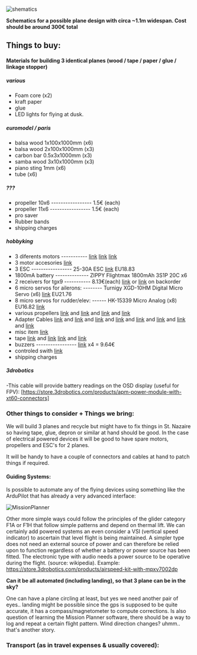 ![shematics](https://raw.github.com/alejoduque/dronetones/master/imgs/shematics_BN.jpg)

**Schematics for a possible plane design with circa ~1.1m widespan. Cost should be around 300€ total**

## Things to buy:

#### Materials for building 3 identical planes (wood / tape / paper / glue / linkage stopper)

##### various
- Foam core (x2)
- kraft paper
- glue
- LED lights for flying at dusk.

##### euromodel / paris
- balsa wood 1x100x1000mm (x6) 
- balsa wood 2x100x1000mm (x3)
- carbon bar  0.5x3x1000mm (x3)
- samba wood 3x10x1000mm (x3)
- piano sting 1mm (x6)
- tube (x6)

##### ???
- propeller 10x6 ----------------- 1.5€ (each)
- propeller 11x6 ----------------- 1.5€ (each)
- pro saver
- Rubber bands
- shipping charges

##### hobbyking

- 3 diferents motors ----------- [link](http://www.hobbyking.com/hobbyking/store/__44596__NTM_Prop_Drive_Series_28_26_1100kv_252w_EU_warehouse_.html) [link](http://www.hobbyking.com/hobbyking/store/__31699__NTM_Prop_Drive_28_26_1000KV_235W_EU_warehouse_.html) [link](http://www.hobbyking.com/hobbyking/store/__36425__NTM_Prop_Drive_28_26_1350KV_302W_EU_warehouse_.html)
- 3 motor accesories [link](http://www.hobbyking.com/hobbyking/store/__31698__NTM_Prop_Drive_28_Series_Accessory_Pack_EU_warehouse_.html)
- 3 ESC ----------------- 25-30A ESC [link](http://www.hobbyking.com/hobbyking/store/__30035__Hobbyking_SS_Series_25_30A_ESC_EU_warehouse_.html) EU18.83
- 1800mA battery -------------- ZIPPY Flightmax 1800mAh 3S1P 20C x6 
- 2 receivers for tgx9 -----------  8.13€(each) [link](http://www.hobbyking.com/hobbyking/store/__33379__Turnigy_9X_2_4GHz_8Ch_Receiver_V2_EU_warehouse_.html) or [link](ttp://www.hobbyking.com/hobbyking/store/__33383__Hobby_King_2_4Ghz_Receiver_6Ch_V2_EU_warehouse_.html) on backorder
- 6 micro servos for ailerons:  -------- Turnigy XGD-10HM Digital Micro Servo (x6) [link](http://www.hobbyking.com/hobbyking/store/__41757__Turnigy_XGD_10HM_Digital_Micro_Servo_2_2kg_10g_0_12_EU_warehouse_.html) EU21.76
- 8 micro servos for rudder/elev: ------ HK-15339 Micro Analog (x8)  EU16.82 [link](http://www.hobbyking.com/hobbyking/store/__36435__HK_15339_Micro_Analog_Servo_7_5g_0_09sec_0_8kg_EU_warehouse_.html)
- various propellers [link](http://www.hobbyking.com/hobbyking/store/__36250__APC_style_propeller_9x6_E_EU_warehouse_.html) and [link](http://www.hobbyking.com/hobbyking/store/__46532__APC_Style_Propeller_8x6_2_pc_EU_Warehouse_.html) and [link](http://www.hobbyking.com/hobbyking/store/__36248__APC_style_propeller_8x6_E_EU_warehouse_.html) and [link](http://www.hobbyking.com/hobbyking/store/__36246__APC_style_propeller_8x4_E_EU_warehouse_.html)
- Adapter Cables [link](http://www.hobbyking.com/hobbyking/store/__36270__Nylon_XT60_Connectors_Male_Female_5_pairs_GENUINE_EU_warehouse_.html) and [link](http://www.hobbyking.com/hobbyking/store/__43103__XT60_Harness_for_2_Packs_in_Parallel_1pc_EU_warehouse_.html) and [link](http://www.hobbyking.com/hobbyking/store/__46504__10CM_Servo_Lead_Futaba_32AWG_Ultra_Light_10pcs_set_EU_Warehouse_.html) and [link](http://www.hobbyking.com/hobbyking/store/__43162__Flat_26AWG_servo_wire_1mtr_R_O_B_EU_warehouse_.html) and [link](http://www.hobbyking.com/hobbyking/store/__36274__Male_JST_battery_pigtail_10cm_length_10pcs_bag_EU_warehouse_.html) and [link](http://www.hobbyking.com/hobbyking/store/__36275__Female_JST_battery_pigtail_12cm_length_10pcs_bag_EU_warehouse_.html) and [link](http://www.hobbyking.com/hobbyking/store/__31474__JST_XH_3S_Wire_Extension_20cm_10pcs_bag_EU_warehouse_.html) and [link](http://hobbyking.com/hobbyking/store/__31515__XT_60_to_JST_Charging_Adapter_2pc_EU_warehouse_.html)
- misc item [link](http://www.hobbyking.com/hobbyking/store/__36262__Linkage_Stopper_M3x2xL11_2mm_10pcs_set_EU_warehouse_.html)
- tape [link](http://www.hobbyking.com/hobbyking/store/__34527__Wing_Tape_45mic_x_45_mm_x_100m_Wide_Black_EU_warehouse_.html) and [link](http://www.hobbyking.com/hobbyking/store/__34524__Wing_Tape_45mic_x_45_mm_x_100m_Wide_Yellow_EU_warehouse_.html)
[link](http://www.hobbyking.com/hobbyking/store/__41772__Wing_Tape_45mic_x_45_mm_x_100m_Wide_Blue_EU_warehouse_.html) and [link](http://www.hobbyking.com/hobbyking/store/__34523__Wing_Tape_45mic_x_45_mm_x_100m_Wide_Red_EU_warehouse_.html)
- buzzers ----------------- [link](http://www.hobbyking.com/hobbyking/store/__39918__Hobby_King_Discovery_Buzzer_EU_warehouse_.html) x4 = 9.64€
- controled swith 
[link](http://www.hobbyking.com/hobbyking/store/__49606__Turnigy_Receiver_Controlled_Switch_EU_Warehouse_.html)
- shipping charges









##### 3drobotics
-This cable will provide battery readings on the OSD display (useful for FPV):
[https://store.3drobotics.com/products/apm-power-module-with-xt60-connectors]





### Other things to consider + Things we bring:

We will build 3 planes and recycle but might have to fix things in St. Nazaire so having tape, glue, depron or similar at hand should be good. In the case of electrical powered devices it will be good to have spare motors, propellers and ESC's for 2 planes.

It will be handy to have a couple of connectors and cables at hand to patch things if required. 

#### Guiding Systems:

Is possible to automate any of the flying devices using something like the ArduPilot that has already a very advanced interface: 

![MissionPlanner](http://wiki.ardupilot-mega.googlecode.com/git/images/ArduPilotMegaImages/missionplanner2.PNG)

Other more simple ways could follow the principles of the glider category F1A or F1H that follow simple patterns and depend on thermal lift. We can certainly add powered systems an even consider 
a VSI (vertical speed indicator) to ascertain that level flight is being maintained. A simpler type does not need an external source of power and can therefore be relied upon to function regardless of whether a battery or power source has been fitted. The electronic type with audio needs a power source to be operative during the flight. (source: wikipedia). Example: https://store.3drobotics.com/products/airspeed-kit-with-mpxv7002dp

**Can it be all automated (including landing), so that 3 plane can be in the sky?**

One can have a plane circling at least, but yes we need another pair of eyes.. landing might be possible since the gps is supposed to be quite accurate, it has a compass/magnetometer to compute corrections. Is also question of learning the Mission Planner software, there should be a way to log and repeat a certain flight pattern. Wind direction changes? uhmm.. that's another story.


### Transport  (as in travel expenses & usually covered):